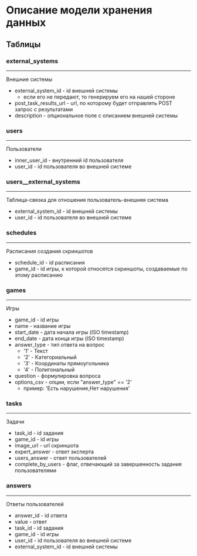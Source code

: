 # Описание модели хранения данных

## Таблицы

### external_systems
---
Внешние системы
* external_system_id	- id внешней системы
  - если его не передают, то генерируем его на нашей стороне
* post_task_results_url	- url, по которому будет отправлять POST запрос с результатами
* description			- опциональное поле с описанием внешней системы

### users
---
Пользователи
* inner_user_id		- внутренний id пользователя
* user_id			- id пользователя во внешней системе

### users__external_systems
---
Таблица-связка для отношения пользователь-внешняя система
* external_system_id	- id внешней системы
* user_id				- id пользователя во внешней системе

### schedules
---
Расписания создания скриншотов
* schedule_id - id расписания
* game_id - id игры, к которой относятся скриншоты, создаваемые по этому расписанию

### games
---
Игры
* game_id	- id игры
* name - название игры
* start_date - дата начала игры (ISO timestamp)
* end_date - дата конца игры (ISO timestamp)
* answer_type - тип ответа на вопрос 
  - '1' - Текст 
  - '2' - Категориальный
  -	'3' - Координаты прямоугольника
  -	'4' - Полигональный
* question			- формулировка вопроса
* options_csv		- опции, если "answer_type" == '2'
  - пример: 'Есть нарушение,Нет нарушения'

### tasks
---
Задачи
* task_id           - id задания
* game_id           - id игры
* image_url			- url скриншота
* expert_answer		- ответ эксперта
* users_answer		- ответ пользователей
* complete_by_users	- флаг, отвечающий за завершенность задания пользователями

### answers
---
Ответы пользователей
* answer_id             - id ответа
* value                 - ответ
* task_id               - id задания
* game_id               - id игры
* user_id               - id пользователя во внешней системе
* external_system_id    - id внешней системы
